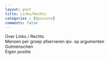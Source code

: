 ```yaml
---
layout: post
title: Links/Rechts
categories : [Opinions]
comments: false
---
```


Over Links / Rechts<br>
Mensen per groep afserveren ipv. op argumenten<br>
Gutmenschen<br>
Eigen positie<br>